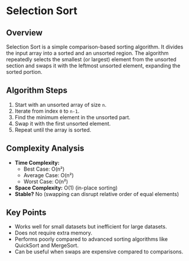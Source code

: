 # Selection Sort

## Overview
Selection Sort is a simple comparison-based sorting algorithm. It divides the input array into a sorted and an unsorted region. The algorithm repeatedly selects the smallest (or largest) element from the unsorted section and swaps it with the leftmost unsorted element, expanding the sorted portion.

## Algorithm Steps
1. Start with an unsorted array of size `n`.
2. Iterate from index `0` to `n-1`.
3. Find the minimum element in the unsorted part.
4. Swap it with the first unsorted element.
5. Repeat until the array is sorted.

## Complexity Analysis
- **Time Complexity:**
  - Best Case: O(n²)
  - Average Case: O(n²)
  - Worst Case: O(n²)
- **Space Complexity:** O(1) (in-place sorting)
- **Stable?** No (swapping can disrupt relative order of equal elements)

## Key Points
- Works well for small datasets but inefficient for large datasets.
- Does not require extra memory.
- Performs poorly compared to advanced sorting algorithms like QuickSort and MergeSort.
- Can be useful when swaps are expensive compared to comparisons.
